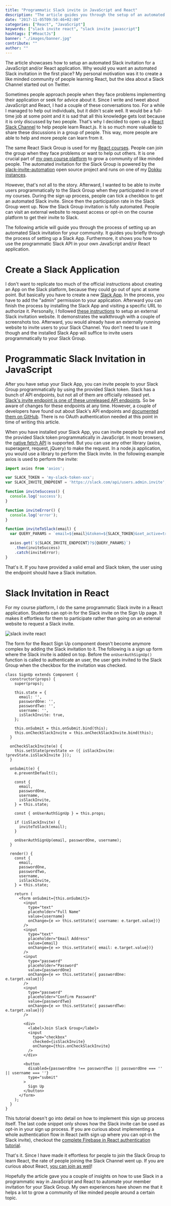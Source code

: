 ```yaml
---
title: "Programmatic Slack invite in JavaScript and React"
description: "The article guides you through the setup of an automated Slack invitation for a JavaScript and/or React applications. Why would you want a Slack invitation in the first place? My personal motivation was it to create a like minded community of people learning React, but the idea about a Slack Channel started out on Twitter ..."
date: "2017-11-05T09:50:46+02:00"
categories: ["React", "JavaScript"]
keywords: ["slack invite react", "slack invite javascript"]
hashtags: ["#ReactJs"]
banner: "./images/banner.jpg"
contribute: ""
author: ""
---
```


<Sponsorship />

The article showcases how to setup an automated Slack invitation for a JavaScript and/or React application. Why would you want an automated Slack invitation in the first place? My personal motivation was it to create a like minded community of people learning React, but the idea about a Slack Channel started out on Twitter.

Sometimes people approach people when they face problems implementing their application or seek for advice about it. Since I write and tweet about JavaScript and React, I had a couple of these conversations too. For a while I managed to help out individuals, but it didn't scale well. It would be a full-time job at some point and it is sad that all this knowledge gets lost because it is only discussed by two people. That's why I decided to open up a [React Slack Channel](https://slack-the-road-to-learn-react.wieruch.com/) to help people learn React.js. It is so much more valuable to share these discussions in a group of people. This way, more people are able to help and more people can learn from it.

The same React Slack Group is used for my [React courses](https://roadtoreact.com/). People can join the group when they face problems or want to help out others. It is one crucial part of [my own course platform](https://www.robinwieruch.de/how-to-build-your-own-course-platform/) to grow a community of like minded people. The automated invitation for the Slack Group is powered by the [slack-invite-automation](https://github.com/outsideris/slack-invite-automation) open source project and runs on one of my [Dokku instances](https://www.robinwieruch.de/deploy-applications-digital-ocean/).

However, that's not all to the story. Afterward, I wanted to be able to invite users programmatically to the Slack Group when they participated in one of my courses. During the sign up process, people can tick a checkbox to get an automated Slack invite. Since then the participation rate in the Slack Group went up. Now the Slack Group invitation is fully automated. People can visit an external website to request access or opt-in on the course platform to get their invite to Slack.

The following article will guide you through the process of setting up an automated Slack invitation for your community. It guides you briefly through the process of setting up a Slack App. Furthermore, it shows you how to use the programmatic Slack API in your own JavaScript and/or React application.

# Create a Slack Application

I don't want to replicate too much of the official instructions about creating an App on the Slack platform, because they could go out of sync at some point. But basically you have to create a new [Slack App](https://api.slack.com/apps). In the process, you have to add the "admin" permission to your application. Afterward you can finish the process by installing the Slack App and visiting a specific URL to authorize it. Personally, I followed [these instructions](https://github.com/outsideris/slack-invite-automation) to setup an external Slack invitation website. It demonstrates the walkthrough with a couple of screenshots too. Afterward, you would already have an externally running website to invite users to your Slack Channel. You don't need to use it though and the installed Slack App will suffice to invite users programmatically to your Slack Group.

# Programmatic Slack Invitation in JavaScript

After you have setup your Slack App, you can invite people to your Slack Group programmatically by using the provided Slack token. Slack has a bunch of API endpoints, but not all of them are officially released yet. [Slack's invite endpoint is one of these unreleased API endpoints](https://github.com/slackhq/slack-api-docs/issues/30). So be aware of changes for these endpoints at any time. However, a couple of developers have found out about Slack's API endpoints and [documented them on GitHub](https://github.com/ErikKalkoken/slackApiDoc). There is no OAuth authentication needed at this point in time of writing this article.

When you have installed your Slack App, you can invite people by email and the provided Slack token programmatically in JavaScript. In most browsers, the [native fetch API](https://developer.mozilla.org/en-US/docs/Web/API/Fetch_API) is supported. But you can use any other library (axios, superagent, request, jQuery) to make the request. In a node.js application, you would use a library to perform the Slack invite. In the following example axios is used to perform the invite:

```javascript
import axios from 'axios';

var SLACK_TOKEN = 'my-slack-token-xxx';
var SLACK_INVITE_ENDPOINT = 'https://slack.com/api/users.admin.invite';

function inviteSuccess() {
  console.log('success');
}

function inviteError() {
  console.log('error');
}

function inviteToSlack(email) {
  var QUERY_PARAMS = `email=${email}&token=${SLACK_TOKEN}&set_active=true`;

  axios.get(`${SLACK_INVITE_ENDPOINT}?${QUERY_PARAMS}`)
    .then(inviteSuccess)
    .catch(inviteError);
}
```

That's it. If you have provided a valid email and Slack token, the user using the endpoint should have a Slack invitation.

# Slack Invitation in React

For my course platform, I do the same programmatic Slack invite in a React application. Students can opt-in for the Slack invite on the Sign Up page. It makes it effortless for them to participate rather than going on an external website to request a Slack invite.

![slack invite react](./images/slack-invite.jpg)

The form for the React Sign Up component doesn't become anymore complex by adding the Slack invitation to it. The following is a sign up form where the Slack invite is added on top. Before the `onUserAuthSignUp()` function is called to authenticate an user, the user gets invited to the Slack Group when the checkbox for the invitation was checked.

```javascript{10,14,17,18,19,28,33,34,35,46,75,76,77,78,79,80,81,82}
class SignUp extends Component {
  constructor(props) {
    super(props);

    this.state = {
      email: '',
      passwordOne: '',
      passwordTwo: '',
      username: '',
      isSlackInvite: true,
    };

    this.onSubmit = this.onSubmit.bind(this);
    this.onCheckSlackInvite = this.onCheckSlackInvite.bind(this);
  }

  onCheckSlackInvite(e) {
    this.setState(prevState => ({ isSlackInvite: !prevState.isSlackInvite }));
  }

  onSubmit(e) {
    e.preventDefault();

    const {
      email,
      passwordOne,
      username,
      isSlackInvite,
    } = this.state;

    const { onUserAuthSignUp } = this.props;

    if (isSlackInvite) {
      inviteToSlack(email);
    }

    onUserAuthSignUp(email, passwordOne, username);
  }

  render() {
    const {
      email,
      passwordOne,
      passwordTwo,
      username,
      isSlackInvite,
    } = this.state;

    return (
      <form onSubmit={this.onSubmit}>
        <input
          type="text"
          placeholder="Full Name"
          value={username}
          onChange={e => this.setState({ username: e.target.value})}
        />
        <input
          type="text"
          placeholder="Email Address"
          value={email}
          onChange={e => this.setState({ email: e.target.value})}
        />
        <input
          type="password"
          placeholder="Password"
          value={passwordOne}
          onChange={e => this.setState({ passwordOne: e.target.value})}
        />
        <input
          type="password"
          placeholder="Confirm Password"
          value={passwordTwo}
          onChange={e => this.setState({ passwordTwo: e.target.value})}
        />

        <div>
          <label>Join Slack Group</label>
          <input
            type="checkbox"
            checked={isSlackInvite}
            onChange={this.onCheckSlackInvite}
          />
        </div>

        <button
          disabled={passwordOne !== passwordTwo || passwordOne === '' || username === ''}
          type="submit"
        >
          Sign Up
        </button>
      </form>
    );
  }
}
```

This tutorial doesn't go into detail on how to implement this sign up process itself. The last code snippet only shows how the Slack invite can be used as opt-in in your sign up process. If you are curious about implementing a whole authentication flow in React (with sign up where you can opt-in the Slack invite), checkout the [complete Firebase in React authentication tutorial](https://www.robinwieruch.de/complete-firebase-authentication-react-tutorial/).

That's it. Since I have made it effortless for people to join the Slack Group to learn React, the rate of people joining the Slack Channel went up. If you are curious about React, [you can join as well](https://slack-the-road-to-learn-react.wieruch.com/)!

<Divider />

Hopefully the article gave you a couple of insights on how to use Slack in a programmatic way in JavaScript and React to automate your member invitation for your Slack Group. My own experiences have shown me that it helps a lot to grow a community of like minded people around a certain topic.
